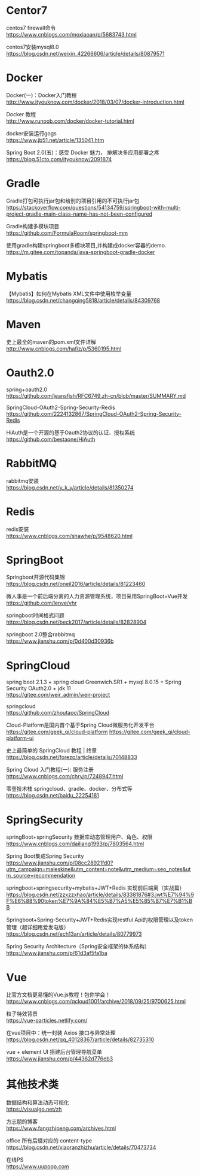 # Centor7
centos7 firewall命令<br>
https://www.cnblogs.com/moxiaoan/p/5683743.html

centos7安装mysql8.0<br>
https://blog.csdn.net/weixin_42266606/article/details/80879571

# Docker
Docker(一)：Docker入门教程<br>
http://www.ityouknow.com/docker/2018/03/07/docker-introduction.html

Docker 教程<br>
http://www.runoob.com/docker/docker-tutorial.html

docker安装运行gogs<br>
https://www.jb51.net/article/135041.htm

Spring Boot 2.0(五)：感受 Docker 魅力， 排解决多应用部署之疼<br>
https://blog.51cto.com/ityouknow/2091874

# Gradle
Gradle打包可执行jar包和给别的项目引用的不可执行jar包<br>
https://stackoverflow.com/questions/54134759/springboot-with-multi-project-gradle-main-class-name-has-not-been-configured

Gradle构建多模块项目<br>
https://github.com/FormulaRoom/springboot-mm

使用gradle构建springboot多模块项目,并构建成docker容器的demo.<br>
https://m.gitee.com/topanda/java-springboot-gradle-docker

# Mybatis
【Mybatis】如何在Mybatis XML文件中使用枚举变量<br>
https://blog.csdn.net/changqing5818/article/details/84309768

# Maven
史上最全的maven的pom.xml文件详解<br>
http://www.cnblogs.com/hafiz/p/5360195.html

# Oauth2.0
spring+oauth2.0<br>
https://github.com/jeansfish/RFC6749.zh-cn/blob/master/SUMMARY.md

SpringCloud-OAuth2-Spring-Security-Redis<br>
https://github.com/2224132867/SpringCloud-OAuth2-Spring-Security-Redis

HiAuth是一个开源的基于Oauth2协议的认证、授权系统<br>
https://github.com/bestaone/HiAuth

# RabbitMQ
rabbitmq安装<br>
https://blog.csdn.net/y_k_y/article/details/81350274

# Redis
redis安装<br>
https://www.cnblogs.com/shawhe/p/9548620.html

# SpringBoot
Springboot开源代码集锦<br>
https://blog.csdn.net/oneil2016/article/details/81223460

微人事是一个前后端分离的人力资源管理系统，项目采用SpringBoot+Vue开发<br>
https://github.com/lenve/vhr

springboot时间格式问题<br>
https://blog.csdn.net/beck2017/article/details/82828904

springboot 2.0整合rabbitmq<br>
https://www.jianshu.com/p/0d400d30936b

# SpringCloud
spring boot 2.1.3 + spring cloud Greenwich.SR1 + mysql 8.0.15 + Spring Security OAuth2.0 + jdk 11<br>
https://gitee.com/weir_admin/weir-project

springcloud<br>
https://github.com/zhoutaoo/SpringCloud

Cloud-Platform是国内首个基于Spring Cloud微服务化开发平台<br>
https://gitee.com/geek_qi/cloud-platform
https://gitee.com/geek_qi/cloud-platform-ui

史上最简单的 SpringCloud 教程 | 终章<br>
https://blog.csdn.net/forezp/article/details/70148833

Spring Cloud 入门教程(一): 服务注册<br>
https://www.cnblogs.com/chry/p/7248947.html

零壹技术栈 springcloud、gradle、docker、分布式等<br>
https://blog.csdn.net/baidu_22254181

# SpringSecurity
springBoot+springSecurity 数据库动态管理用户、角色、权限<br>
https://www.cnblogs.com/dailiang1993/p/7803564.html

Spring Boot集成Spring Security<br>
https://www.jianshu.com/p/08cc28921fd0?utm_campaign=maleskine&utm_content=note&utm_medium=seo_notes&utm_source=recommendation

springboot+springsecurity+mybatis+JWT+Redis 实现前后端离（实战篇）<br>
https://blog.csdn.net/zzxzzxhao/article/details/83381876#3.jwt%E7%94%9F%E6%88%90token%E7%9A%84%E5%B7%A5%E5%85%B7%E7%B1%BB

Springboot+Spring-Security+JWT+Redis实现restful Api的权限管理以及token管理（超详细用爱发电版）<br>
https://blog.csdn.net/ech13an/article/details/80779973

Spring Security Architecture（Spring安全框架的体系结构）<br>
https://www.jianshu.com/p/61d3af5fa1ba

# Vue
比官方文档更易懂的Vue.js教程！包你学会！<br>
https://www.cnblogs.com/qcloud1001/archive/2018/09/25/9700625.html

粒子特效背景<br>
https://vue-particles.netlify.com/

在vue项目中：统一封装 Axios 接口与异常处理<br>
https://blog.csdn.net/qq_40128367/article/details/82735310

vue + element UI 搭建后台管理导航菜单<br>
https://www.jianshu.com/p/44362d776eb3

# 其他技术类
数据结构和算法动态可视化<br>
https://visualgo.net/zh

方志朋的博客<br>
https://www.fangzhipeng.com/archives.html

office 所有后缀对应的 content-type<br>
https://blog.csdn.net/xiaoranzhizhu/article/details/70473734

在线PS<br>
https://www.uupoop.com
